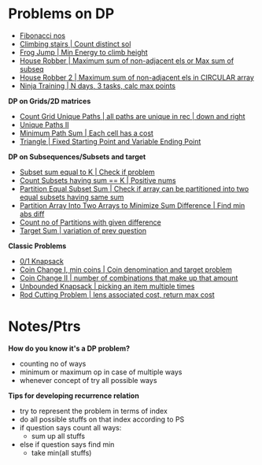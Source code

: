# Problems on DP

- [Fibonacci nos](Fibonacci_num.cpp)
- [Climbing stairs | Count distinct sol](climbing_stairs.cpp)
- [Frog Jump | Min Energy to climb height](frog_jump.cpp)
- [House Robber | Maximum sum of non-adjacent els or Max sum of subseq](house_robber.cpp)
- [House Robber 2 | Maximum sum of non-adjacent els in CIRCULAR array](house_robber2.cpp)
- [Ninja Training | N days, 3 tasks, calc max points](ninja_training.cpp)

**DP on Grids/2D matrices**

- [Count Grid Unique Paths | all paths are unique in rec | down and right](grid_unique_paths.cpp)
- [Unique Paths II](unique_paths_two.cpp)
- [Minimum Path Sum | Each cell has a cost](min_path_sum.cpp)
- [Triangle | Fixed Starting Point and Variable Ending Point](triangle.cpp)

**DP on Subsequences/Subsets and target**

- [Subset sum equal to K | Check if problem](subset_sum_eq_to_K.cpp)
- [Count Subsets having sum == K | Positive nums](count_subset_sum_eq_to_K.cpp)
- [Partition Equal Subset Sum | Check if array can be partitioned into two equal subsets having same sum](partition_equal_subset_sum.cpp)
- [Partition Array Into Two Arrays to Minimize Sum Difference | Find min abs diff](partition_min_subset_sum_diff.cpp)
- [Count no of Partitions with given difference](partition_given_diff.cpp)
- [Target Sum | variation of prev question](target_sum.cpp)

**Classic Problems**

- [0/1 Knapsack](0_1_knapsack.cpp)
- [Coin Change I, min coins | Coin denomination and target problem](minimum_coins.cpp)
- [Coin Change II | number of combinations that make up that amount](coin_change2.cpp)
- [Unbounded Knapsack | picking an item multiple times](unbounded_knapsack.cpp)
- [Rod Cutting Problem | lens associated cost, return max cost](rod_cutting_problem.cpp)

# Notes/Ptrs

**How do you know it's a DP problem?**
- counting no of ways 
- minimum or maximum op in case of multiple ways 
- whenever concept of try all possible ways 

**Tips for developing recurrence relation**
- try to represent the problem in terms of index
- do all possible stuffs on that index according to PS
- if question says count all ways:
    - sum up all stuffs
- else if question says find min
    - take min(all stuffs)